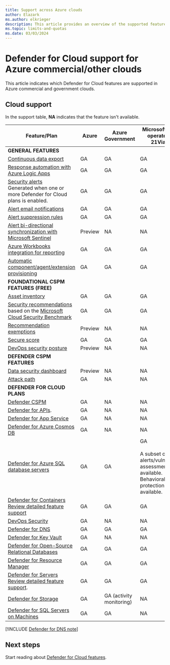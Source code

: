 ```yaml
---
title: Support across Azure clouds
author: Elazark
ms.author: elkrieger
description: This article provides an overview of the supported features and plans for Defender for Cloud in Azure commercial cloud and government clouds.
ms.topic: limits-and-quotas
ms.date: 03/03/2024
---
```


# Defender for Cloud support for Azure commercial/other clouds

This article indicates which Defender for Cloud features are supported in Azure commercial and government clouds.

## Cloud support

In the support table, **NA** indicates that the feature isn't available.


|**Feature/Plan** | **Azure** | **Azure Government** | **Microsoft Azure operated by 21Vianet**|
|--- | --- | --- | --- |
|**GENERAL FEATURES** | | ||
|[Continuous data export](continuous-export.md) | GA | GA | GA|
|[Response automation with Azure Logic Apps](./workflow-automation.md) | GA | GA | GA|
|[Security alerts](alerts-overview.md)<br/> Generated when one or more Defender for Cloud plans is enabled. | GA | GA | GA|
|[Alert email notifications](configure-email-notifications.md) | GA | GA | GA|
|[Alert suppression rules](alerts-suppression-rules.md) | GA | GA | GA|
|[Alert bi-directional synchronization with Microsoft Sentinel](../sentinel/connect-azure-security-center.md) | Preview | NA | NA|
|[Azure Workbooks integration for reporting](custom-dashboards-azure-workbooks.md) | GA | GA | GA|
|[Automatic component/agent/extension provisioning](monitoring-components.md) | GA | GA | GA|
|**FOUNDATIONAL CSPM FEATURES (FREE)** | | ||
|[Asset inventory](asset-inventory.md) | GA | GA | GA|
|[Security recommendations](security-policy-concept.md) based on the [Microsoft Cloud Security Benchmark](concept-regulatory-compliance.md)  | GA | GA | GA|
|[Recommendation exemptions](exempt-resource.md) | Preview | NA | NA|
|[Secure score](secure-score-security-controls.md) | GA | GA | GA|
|[DevOps security posture](concept-devops-environment-posture-management-overview.md) | Preview | NA | NA|
| **DEFENDER CSPM FEATURES** | | | |
| [Data security dashboard](data-aware-security-dashboard-overview.md) | Preview | NA | NA |
| [Attack path](concept-attack-path.md) | GA | NA | NA |
|**DEFENDER FOR CLOUD PLANS** | | ||
|[Defender CSPM](concept-cloud-security-posture-management.md)| GA | NA | NA|
|[Defender for APIs](defender-for-apis-introduction.md).  | GA | NA | NA|
|[Defender for App Service](defender-for-app-service-introduction.md) | GA | NA | NA|
|[Defender for Azure Cosmos DB](concept-defender-for-cosmos.md) | GA | NA | NA|
|[Defender for Azure SQL database servers](defender-for-sql-introduction.md) | GA | GA | GA<br/><br/>A subset of alerts/vulnerability assessments is available.<br/>Behavioral threat protection isn't available.|
|[Defender for Containers](defender-for-containers-introduction.md)<br/>[Review detailed feature support](support-matrix-defender-for-containers.md) | GA | GA | GA|
|[DevOps Security](defender-for-devops-introduction.md) | GA | NA | NA|
|[Defender for DNS](defender-for-dns-introduction.md) | GA | GA | GA|
|[Defender for Key Vault](defender-for-key-vault-introduction.md) | GA | NA | NA|
|[Defender for Open-Source Relational Databases](defender-for-databases-introduction.md) | GA | GA | GA|
|[Defender for Resource Manager](defender-for-resource-manager-introduction.md) | GA | GA | GA|
|[Defender for Servers](plan-defender-for-servers.md)<br/>[Review detailed feature support](support-matrix-defender-for-servers.md). | GA | GA | GA|
|[Defender for Storage](defender-for-storage-introduction.md) | GA | GA (activity monitoring) | NA|
|[Defender for SQL Servers on Machines](defender-for-sql-introduction.md) | GA | GA | NA|

[!INCLUDE [Defender for DNS note](./includes/defender-for-dns-note.md)]

## Next steps

Start reading about [Defender for Cloud features](defender-for-cloud-introduction.md).
